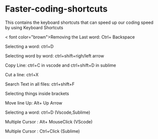 # Faster-coding-shortcuts
This contains the keyboard shortcuts that can speed up our coding speed by using Keyboard Shortcuts

< font color="brown">Removing the Last word: Ctrl+ Backspace

Selecting a word: ctrl+D

Selecting word by word: ctrl+shift+righ/left arrow

Copy Line: ctrl+C in vscode and ctrl+shift+D in sublime

Cut a line: ctrl+X

Search Text in all files: ctrl+shift+F

Selecting things inside brackets

Move line Up: Alt+ Up Arrow

Selecting a word: ctrl+D (Vscode,Sublime)

Multiple Cursor : Alt+ MouseClick (VScode) 

Multiple Cursor : Ctrl+Click (Sublime)</font>
